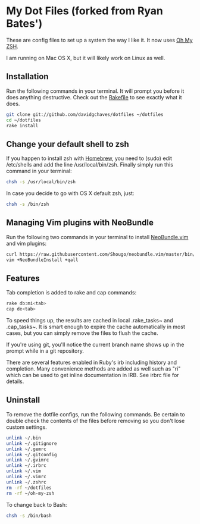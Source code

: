 # My Dot Files (forked from Ryan Bates')

These are config files to set up a system the way I like it. It now uses [Oh My ZSH](https://github.com/robbyrussell/oh-my-zsh).

I am running on Mac OS X, but it will likely work on Linux as well.


## Installation

Run the following commands in your terminal. It will prompt you before it does anything destructive. Check out the [Rakefile](https://github.com/davidgchaves/dotfiles/blob/master/Rakefile) to see exactly what it does.

```sh
git clone git://github.com/davidgchaves/dotfiles ~/dotfiles
cd ~/dotfiles
rake install
```

##  Change your default shell to zsh

If you happen to install zsh with [Homebrew](http://brew.sh/), you need to (sudo) edit /etc/shells and add the line /usr/local/bin/zsh.
Finally simply run this command in your terminal:

```sh
chsh -s /usr/local/bin/zsh
```

In case you decide to go with OS X default zsh, just:

```sh
chsh -s /bin/zsh
```


## Managing Vim plugins with NeoBundle

Run the following two commands in your terminal to install [NeoBundle.vim](https://github.com/Shougo/neobundle.vim) and vim plugins:

```sh
curl https://raw.githubusercontent.com/Shougo/neobundle.vim/master/bin/install.sh | sh
vim +NeoBundleInstall +qall
```


## Features

Tab completion is added to rake and cap commands:

```sh
rake db:mi<tab>
cap de<tab>
```

To speed things up, the results are cached in local .rake_tasks~ and .cap_tasks~. It is smart enough to expire the cache automatically in most cases, but you can simply remove the files to flush the cache.

If you're using git, you'll notice the current branch name shows up in the prompt while in a git repository.

There are several features enabled in Ruby's irb including history and completion. Many convenience methods are added as well such as "ri" which can be used to get inline documentation in IRB. See irbrc file for details.


## Uninstall

To remove the dotfile configs, run the following commands. Be certain to double check the contents of the files before removing so you don't lose custom settings.

```sh
unlink ~/.bin
unlink ~/.gitignore
unlink ~/.gemrc
unlink ~/.gitconfig
unlink ~/.gvimrc
unlink ~/.irbrc
unlink ~/.vim
unlink ~/.vimrc
unlink ~/.zshrc
rm -rf ~/dotfiles
rm -rf ~/oh-my-zsh
```

To change back to Bash:

```sh
chsh -s /bin/bash
```

